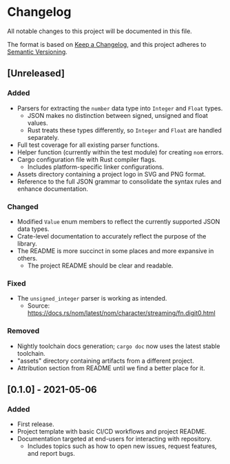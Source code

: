 # Changelog

All notable changes to this project will be documented in this file.

The format is based on [Keep a Changelog](https://keepachangelog.com/en/1.1.0/),
and this project adheres to [Semantic Versioning](https://semver.org/spec/v2.0.0.html).

## [Unreleased]

### Added

- Parsers for extracting the `number` data type into `Integer` and `Float` types.
    - JSON makes no distinction between signed, unsigned and float values.
    - Rust treats these types differently, so `Integer` and `Float` are handled separately.
- Full test coverage for all existing parser functions.
- Helper function (currently within the test module) for creating `nom` errors.
- Cargo configuration file with Rust compiler flags.
    - Includes platform-specific linker configurations.
- Assets directory containing a project logo in SVG and PNG format.
- Reference to the full JSON grammar to consolidate the syntax rules and enhance documentation.

### Changed

- Modified `Value` enum members to reflect the currently supported JSON data types.
- Crate-level documentation to accurately reflect the purpose of the library.
- The README is more succinct in some places and more expansive in others.
    - The project README should be clear and readable.

### Fixed

- The `unsigned_integer` parser is working as intended.
    - Source: https://docs.rs/nom/latest/nom/character/streaming/fn.digit0.html

### Removed

- Nightly toolchain docs generation; `cargo doc` now uses the latest stable toolchain.
- "assets" directory containing artifacts from a different project.
- Attribution section from README until we find a better place for it.

## [0.1.0] - 2021-05-06

### Added

- First release.
- Project template with basic CI/CD workflows and project README.
- Documentation targeted at end-users for interacting with repository.
    - Includes topics such as how to open new issues, request features, and report bugs.

<!-- Types of changes -->
<!--
- Added:        for new features
- Changed:      for changes in existing functionality
- Deprecated:   for soon-to-be removed features
- Removed:      for now removed features
- Fixed:        for any bug fixes
- Security:     in case of vulnerabilities
-->
